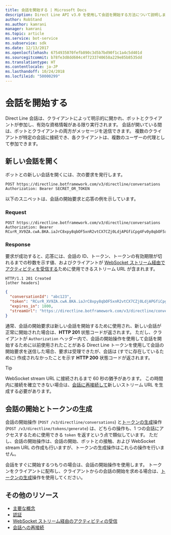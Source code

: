```yaml
---
title: 会話を開始する | Microsoft Docs
description: Direct Line API v3.0 を使用して会話を開始する方法について説明します。
author: RobStand
ms.author: kamrani
manager: kamrani
ms.topic: article
ms.service: bot-service
ms.subservice: sdk
ms.date: 12/13/2017
ms.openlocfilehash: 6754935070fefb890c3d5b7bd90f1c1a4c5d401d
ms.sourcegitcommit: b78fe3d8dd604c4f7233740658a229e85b8535dd
ms.translationtype: HT
ms.contentlocale: ja-JP
ms.lasthandoff: 10/24/2018
ms.locfileid: "50000299"
---
```

# <a name="start-a-conversation"></a>会話を開始する

Direct Line 会話は、クライアントによって明示的に開かれ、ボットとクライアントが参加し、有効な資格情報がある限り実行されます。 会話が開いている間は、ボットとクライアントの両方がメッセージを送信できます。 複数のクライアントが特定の会話に接続でき、各クライアントは、複数のユーザーの代理として参加できます。

## <a name="open-a-new-conversation"></a>新しい会話を開く

ボットとの新しい会話を開くには、次の要求を発行します。

```http
POST https://directline.botframework.com/v3/directline/conversations
Authorization: Bearer SECRET_OR_TOKEN
```

以下のスニペットは、会話の開始要求と応答の例を示しています。

### <a name="request"></a>Request

```http
POST https://directline.botframework.com/v3/directline/conversations
Authorization: Bearer RCurR_XV9ZA.cwA.BKA.iaJrC8xpy8qbOF5xnR2vtCX7CZj0LdjAPGfiCpg4Fv0y8qbOF5xPGfiCpg4Fv0y8qqbOF5x8qbOF5xn
```

### <a name="response"></a>Response

要求が成功すると、応答には、会話の ID、トークン、トークンの有効期限が切れるまでの秒数を示す値、およびクライアントが [WebSocket ストリーム経由でアクティビティを受信する](bot-framework-rest-direct-line-3-0-receive-activities.md#connect-via-websocket)ために使用できるストリーム URL が含まれます。

```http
HTTP/1.1 201 Created
[other headers]
```

```json
{
  "conversationId": "abc123",
  "token": "RCurR_XV9ZA.cwA.BKA.iaJrC8xpy8qbOF5xnR2vtCX7CZj0LdjAPGfiCpg4Fv0y8qbOF5xPGfiCpg4Fv0y8qqbOF5x8qbOF5xn",
  "expires_in": 1800,
  "streamUrl": "https://directline.botframework.com/v3/directline/conversations/abc123/stream?t=RCurR_XV9ZA.cwA..."
}
```

通常、会話の開始要求は新しい会話を開始するために使用され、新しい会話が正常に開始された場合は、**HTTP 201** 状態コードが返されます。 ただし、クライアントが `Authorization` ヘッダー内で、会話の開始操作を使用して会話を開始するために以前使用されたことがある Direct Line トークンを使用して会話の開始要求を送信した場合、要求は受理できたが、会話は (すでに存在しているために) 作成されなかったことを示す **HTTP 200** 状態コードが返されます。

> [!TIP]
> WebSocket stream URL に接続されるまで 60 秒の猶予があります。 この時間内に接続を確立できない場合は、[会話に再接続して](bot-framework-rest-direct-line-3-0-reconnect-to-conversation.md)新しいストリーム URL を生成する必要があります。

## <a name="start-conversation-versus-generate-token"></a>会話の開始とトークンの生成

会話の開始操作 (`POST /v3/directline/conversations`) と[トークンの生成](bot-framework-rest-direct-line-3-0-authentication.md#generate-token)操作 (`POST /v3/directline/tokens/generate`) は、どちらの操作も、1 つの会話にアクセスするために使用できる `token` を返すという点で類似しています。 ただし、会話の開始操作は、会話の開始、ボットとの接触、および WebSocket stream URL の作成も行いますが、トークンの生成操作はこれらの操作を行いません。 

会話をすぐに開始するつもりの場合は、会話の開始操作を使用します。 トークンをクライアントに配布し、クライアントからの会話の開始を求める場合は、[トークンの生成](bot-framework-rest-direct-line-3-0-authentication.md#generate-token)操作を使用してください。 

## <a name="additional-resources"></a>その他のリソース

- [主要な概念](bot-framework-rest-direct-line-3-0-concepts.md)
- [認証](bot-framework-rest-direct-line-3-0-authentication.md)
- [WebSocket ストリーム経由のアクティビティの受信](bot-framework-rest-direct-line-3-0-receive-activities.md#connect-via-websocket)
- [会話への再接続](bot-framework-rest-direct-line-3-0-reconnect-to-conversation.md)